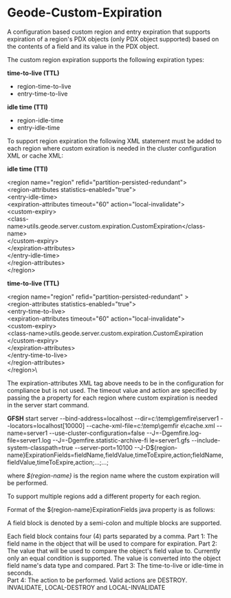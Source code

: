 # Geode-Custom-Expiration

A configuration based custom region and entry expiration that supports expiration of a region's PDX objects (only PDX object supported)  based on the contents of a field and its value in the PDX object.

The custom region expiration supports the following expiration types:

  **time-to-live (TTL)**
  - region-time-to-live 
  - entry-time-to-live
  
  **idle time (TTI)**
  - region-idle-time 
  - entry-idle-time

To support region expiration the following XML statement must be added to each region where custom exiration is needed in the cluster configuration XML or cache XML:

**idle time (TTI)**

<region name="region" refid="partition-persisted-redundant"\>  
  <region-attributes statistics-enabled="true"\>  
    <entry-idle-time\>  
      <expiration-attributes timeout="60" action="local-invalidate"\>  
        <custom-expiry\>  
          <class-name\>utils.geode.server.custom.expiration.CustomExpiration</class-name\>   
        </custom-expiry\>  
      </expiration-attributes\>  
    </entry-idle-time\>  
  </region-attributes\>  
</region\>  

**time-to-live (TTL)**

\<region name="region" refid="partition-persisted-redundant" >\
  \<region-attributes statistics-enabled="true">\
    \<entry-time-to-live>\
      \<expiration-attributes timeout="60" action="local-invalidate">\
        \<custom-expiry>\
          \<class-name>utils.geode.server.custom.expiration.CustomExpiration</class-name>\
        \</custom-expiry>\
      \</expiration-attributes>\
    \</entry-time-to-live>\
  \</region-attributes>\
\</region>\


The expiration-attributes XML tag above needs to be in the configuration for compliance but is not used. The timeout value and action are specified by passing the a property for each region where custom expiration is needed in the server start command.

**GFSH**
start server --bind-address=localhost --dir=c:\temp\gemfire\server1 --locators=localhost[10000] --cache-xml-file=c:\temp\gemfir
e\cache.xml --name=server1 --use-cluster-configuration=false --J=-Dgemfire.log-file=server1.log --J=-Dgemfire.statistic-archive-fi
le=server1.gfs --include-system-classpath=true --server-port=10100 
--J-D${region-name}ExpirationFields=fieldName,fieldValue,timeToExpire,action;fieldName,fieldValue,timeToExpire,action;...;...;

where *$(region-name}* is the region name where the custom expiration will be performed.

To support multiple regions add a different property for each region.

Format of the ${region-name}ExpirationFields java property is as follows:

   A field block is denoted by a semi-colon and multiple blocks are supported. 

   Each field block contains four (4) parts separated by a comma. 
      Part 1: The field name in the object that will be used to compare for expiration. 
      Part 2: The value that will be used to compare the object's field value to. Currently only an equal condition is supported. The                   value is converted into the object field name's data type and compared. 
      Part 3: The time-to-live or idle-time in seconds.  
      Part 4: The action to be performed. Valid actions are DESTROY. INVALIDATE, LOCAL-DESTROY and LOCAL-INVALIDATE
